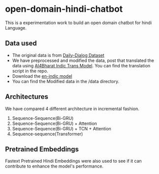 # open-domain-hindi-chatbot
This is a experimentation work to build an open domain chatbot for hindi Language.

## Data used
- The original data is from  [Daily-Dialog Dataset](https://aclanthology.org/I17-1099/)
- We have preprocessed and modified the data, post that translated the data using [AI4Bharat Indic Trans Model](https://ai4bharat.org/indic-trans). You can find the translation script in the repo.
- Download the [en-indic model](https://drive.google.com/file/d/1r0dC2V4QxRH1Fd9KPvv6lREzJuvMlOQl/view?usp=sharing)
- You can find the Modified data in the /data directory.


## Architectures
We have compared 4 different architecture in incremental fashion.
1. Sequence-Sequence(Bi-GRU)
2. Sequence-Sequence(Bi-GRU) + Attention
3. Sequence-Sequence(Bi-GRU) + TCN + Attention
4. Sequence-sequence(Transformer)

## Pretrained Embeddings
Fastext Pretrained Hindi Embeddings were also used to see if it can contribute to enhance the model's performance.

